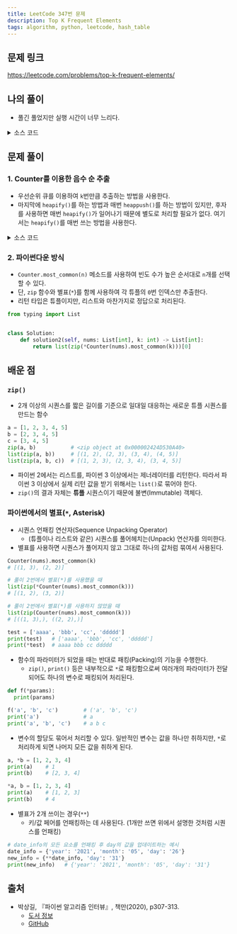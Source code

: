 ```yaml
---
title: LeetCode 347번 문제
description: Top K Frequent Elements
tags: algorithm, python, leetcode, hash_table
---
```


## 문제 링크

https://leetcode.com/problems/top-k-frequent-elements/

## 나의 풀이

- 풀긴 풀었지만 실행 시간이 너무 느리다.

<details>
<summary>소스 코드</summary>
<div markdown="1">

```python
from typing import List
from collections import defaultdict


class Solution:
    def my_solution(self, nums: List[int], k: int) -> List[int]:
        counts = defaultdict(int)
        result = []

        for num in nums:
            counts[num] += 1
        for _ in range(k):
            max_key = max(counts, key=lambda x: counts[x])
            counts.pop(max_key)
            result.append(max_key)

        return result
```

</div>
</details>

## 문제 풀이

### 1. Counter를 이용한 음수 순 추출

- 우선순위 큐를 이용하여 `k`번만큼 추출하는 방법을 사용한다.
- 마지막에 `heapify()`를 하는 방법과 매번 `heappush()`를 하는 방법이 있지만, 후자를 사용하면 매번 `heapify()`가 일어나기 때문에 별도로 처리할 필요가 없다. 여기서는 `heapify()`를 매번 쓰는 방법을 사용한다.

<details>
<summary>소스 코드</summary>
<div markdown="1">

```python
from typing import List
from collections import Counter
import heapq


class Solution:
    def solution1(self, nums: List[int], k: int) -> List[int]:
        freqs = Counter(nums)
        freqs_heap = []

        for f in freqs:
            # 키/값을 바꿔서 힙에 추가하며, 값을 음수로 저장함으로써
            # 최소 힙으로도 가장 빈도 수가 높은 값을 추출할 수 있음
            heapq.heappush(freqs_heap, (-freqs[f], f))

        topk = list()
        # k번 만큼 추출하며, 최소 힙이므로 가장 작은 음수 순으로 추출
        for _ in range(k):
            topk.append(heapq.heappop(freqs_heap)[1])

        return topk
```

</div>
</details>

### 2. 파이썬다운 방식

- `Counter.most_common(n)` 메소드를 사용하여 빈도 수가 높은 순서대로 `n`개를 선택할 수 있다.
- 단, `zip` 함수와 별표(`*`)를 함께 사용하여 각 튜플의 `0`번 인덱스만 추출한다.
- 리턴 타입은 튜플이지만, 리스트와 마찬가지로 정답으로 처리된다.



```python
from typing import List


class Solution:
    def solution2(self, nums: List[int], k: int) -> List[int]:
        return list(zip(*Counter(nums).most_common(k)))[0]
```

</div>
</details>

## 배운 점

### `zip()`
- 2개 이상의 시퀀스를 짧은 길이를 기준으로 일대일 대응하는 새로운 튜플 시퀀스를 만드는 함수
```python
a = [1, 2, 3, 4, 5]
b = [2, 3, 4, 5]
c = [3, 4, 5]
zip(a, b)           # <zip object at 0x000002424D530A40>
list(zip(a, b))     # [(1, 2), (2, 3), (3, 4), (4, 5)]
list(zip(a, b, c))  # [(1, 2, 3), (2, 3, 4), (3, 4, 5)]
```
- 파이썬 2에서는 리스트를, 파이썬 3 이상에서는 제너레이터를 리턴한다. 따라서 파이썬 3 이상에서 실제 리턴 값을 받기 위해서는 `list()`로 묶어야 한다.
- `zip()`의 결과 자체는 **튜플** 시퀀스이기 때문에 불변(Immutable) 객체다.
  
### 파이썬에서의 별표(`*`, Asterisk)
- 시퀀스 언패킹 연산자(Sequence Unpacking Operator)
  - (튜플이나 리스트와 같은) 시퀀스를 풀어헤치는(Unpack) 연산자를 의미한다.
- 별표를 사용하면 시퀀스가 풀어지지 않고 그대로 하나의 값처럼 묶여서 사용된다.
```python
Counter(nums).most_common(k)
# [(1, 3), (2, 2)]

# 풀이 2번에서 별표(*)를 사용했을 때
list(zip(*Counter(nums).most_common(k)))
# [(1, 2), (3, 2)]

# 풀이 2번에서 별표(*)를 사용하지 않았을 때
list(zip(Counter(nums).most_common(k)))
# [((1, 3),), ((2, 2),)]
```
```python
test = ['aaaa', 'bbb', 'cc', 'ddddd']
print(test)   # ['aaaa', 'bbb', 'cc', 'ddddd']
print(*test)  # aaaa bbb cc ddddd
```
- 함수의 파라미터가 되었을 때는 반대로 패킹(Packing)의 기능을 수행한다.
  - `zip()`, `print()` 등은 내부적으로 `*`로 패킹함으로써 여러개의 파라미터가 전달되어도 하나의 변수로 패킹되어 처리된다.
```python
def f(*params):
  print(params)

f('a', 'b', 'c')        # ('a', 'b', 'c')
print('a')              # a
print('a', 'b', 'c')    # a b c
```
- 변수의 할당도 묶어서 처리할 수 있다. 일반적인 변수는 값을 하나만 취하지만, `*`로 처리하게 되면 나머지 모든 값을 취하게 된다.
```python
a, *b = [1, 2, 3, 4]
print(a)    # 1
print(b)    # [2, 3, 4]

*a, b = [1, 2, 3, 4]
print(a)    # [1, 2, 3]
print(b)    # 4
```
- 별표가 2개 쓰이는 경우(`**`)
  - 키/값 페어를 언패킹하는 데 사용된다. (1개만 쓰면 위에서 설명한 것처럼 시퀀스를 언패킹)
```python
# date_info의 모든 요소를 언패킹 후 day의 값을 업데이트하는 예시
date_info = {'year': '2021', 'month': '05', 'day': '26'}
new_info = {**date_info, 'day': '31'}
print(new_info)   # {'year': '2021', 'month': '05', 'day': '31'}
```

## 출처

- 박상길, 『파이썬 알고리즘 인터뷰』, 책만(2020), p307-313.
  - [도서 정보](https://www.onlybook.co.kr/entry/algorithm-interview)
  - [GitHub](https://github.com/onlybooks/algorithm-interview)
